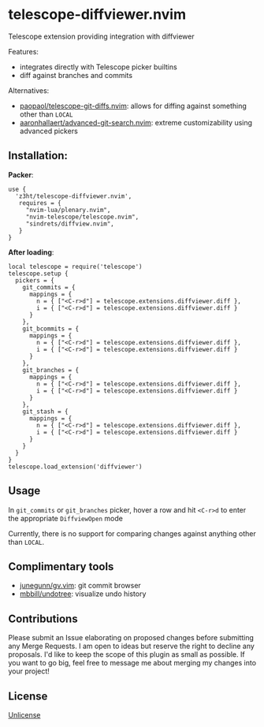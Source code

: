# telescope-diffviewer.nvim

Telescope extension providing integration with diffviewer

Features:  
- integrates directly with Telescope picker builtins
- diff against branches and commits

Alternatives:
- [paopaol/telescope-git-diffs.nvim](https://github.com/paopaol/telescope-git-diffs.nvim): allows for diffing against something other than `LOCAL`
- [aaronhallaert/advanced-git-search.nvim](https://github.com/aaronhallaert/advanced-git-search.nvim): extreme customizability using advanced pickers 

## Installation:

**Packer**:  
```
use {
  'z3ht/telescope-diffviewer.nvim',
   requires = {
     "nvim-lua/plenary.nvim",
     "nvim-telescope/telescope.nvim",
     "sindrets/diffview.nvim",
   }
}
```

**After loading**:  
```
local telescope = require('telescope')
telescope.setup {
  pickers = {
    git_commits = {
      mappings = {
        n = { ["<C-r>d"] = telescope.extensions.diffviewer.diff },
        i = { ["<C-r>d"] = telescope.extensions.diffviewer.diff }
      }
    },
    git_bcommits = {
      mappings = {
        n = { ["<C-r>d"] = telescope.extensions.diffviewer.diff },
        i = { ["<C-r>d"] = telescope.extensions.diffviewer.diff }
      }
    },
    git_branches = {
      mappings = {
        n = { ["<C-r>d"] = telescope.extensions.diffviewer.diff },
        i = { ["<C-r>d"] = telescope.extensions.diffviewer.diff }
      }
    },
    git_stash = {
      mappings = {
        n = { ["<C-r>d"] = telescope.extensions.diffviewer.diff },
        i = { ["<C-r>d"] = telescope.extensions.diffviewer.diff }
      }
    }
  }
}
telescope.load_extension('diffviewer')
```

## Usage

In `git_commits` or `git_branches` picker, hover a row and hit `<C-r>d` to enter the appropriate `DiffviewOpen` mode

Currently, there is no support for comparing changes against anything other than `LOCAL`.

## Complimentary tools  
- [junegunn/gv.vim](https://github.com/junegunn/gv.vim): git commit browser 
- [mbbill/undotree](https://github.com/mbbill/undotree): visualize undo history

## Contributions

Please submit an Issue elaborating on proposed changes before submitting any Merge Requests. I am open to ideas but reserve the right to decline any proposals. I'd like to keep the scope of this plugin as small as possible. If you want to go big, feel free to message me about merging my changes into your project!

## License

[Unlicense](https://unlicense.org/)
